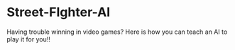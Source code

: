 # Street-FIghter-AI
Having trouble winning in video games? Here is how you can teach an AI to play it for you!!
